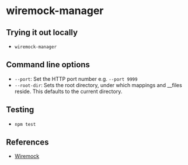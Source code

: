 # wiremock-manager


## Trying it out locally

* `wiremock-manager`

## Command line options

* `--port`: Set the HTTP port number e.g. `--port 9999`
* `--root-dir`: Sets the root directory, under which mappings and __files reside. This defaults to the current directory.

## Testing

* `npm test`


## References

* [Wiremock](http://wiremock.org/docs/running-standalone/)
